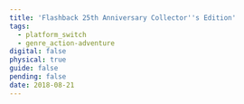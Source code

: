 ```yaml
---
title: 'Flashback 25th Anniversary Collector''s Edition'
tags:
  - platform_switch
  - genre_action-adventure
digital: false
physical: true
guide: false
pending: false
date: 2018-08-21
---
```

